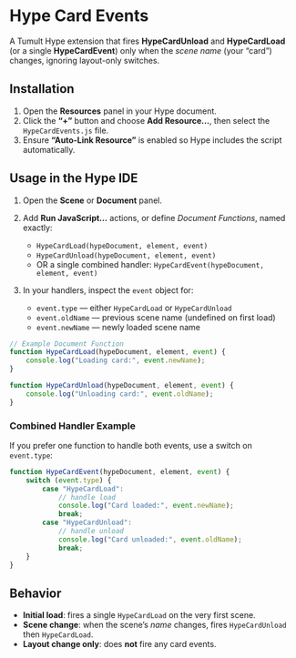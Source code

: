 # Hype Card Events

A Tumult Hype extension that fires **HypeCardUnload** and **HypeCardLoad** (or a single **HypeCardEvent**) only when the *scene name* (your “card”) changes, ignoring layout-only switches.

## Installation
1. Open the **Resources** panel in your Hype document.
2. Click the **“+”** button and choose **Add Resource…**, then select the `HypeCardEvents.js` file.
3. Ensure **“Auto-Link Resource”** is enabled so Hype includes the script automatically.

## Usage in the Hype IDE
1. Open the **Scene** or **Document** panel.
2. Add **Run JavaScript…** actions, or define *Document Functions*, named exactly:
   - `HypeCardLoad(hypeDocument, element, event)`  
   - `HypeCardUnload(hypeDocument, element, event)`  
   - OR a single combined handler: `HypeCardEvent(hypeDocument, element, event)`

3. In your handlers, inspect the `event` object for:
   - `event.type` — either `HypeCardLoad` or `HypeCardUnload`
   - `event.oldName` — previous scene name (undefined on first load)
   - `event.newName` — newly loaded scene name

```javascript
// Example Document Function
function HypeCardLoad(hypeDocument, element, event) {
    console.log("Loading card:", event.newName);
}

function HypeCardUnload(hypeDocument, element, event) {
    console.log("Unloading card:", event.oldName);
}
```

### Combined Handler Example
If you prefer one function to handle both events, use a switch on `event.type`:

```javascript
function HypeCardEvent(hypeDocument, element, event) {
    switch (event.type) {
        case "HypeCardLoad":
            // handle load
            console.log("Card loaded:", event.newName);
            break;
        case "HypeCardUnload":
            // handle unload
            console.log("Card unloaded:", event.oldName);
            break;
    }
}
```

## Behavior
- **Initial load**: fires a single `HypeCardLoad` on the very first scene.  
- **Scene change**: when the scene’s *name* changes, fires `HypeCardUnload` then `HypeCardLoad`.  
- **Layout change only**: does **not** fire any card events.

